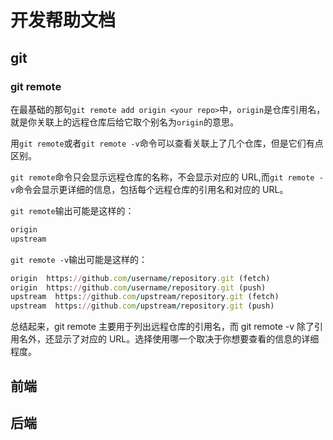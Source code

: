 # 开发帮助文档
## git
### git remote
在最基础的那句`git remote add origin <your repo>`中，`origin`是仓库引用名，就是你关联上的远程仓库后给它取个别名为`origin`的意思。

用`git remote`或者`git remote -v`命令可以查看关联上了几个仓库，但是它们有点区别。

`git remote`命令只会显示远程仓库的名称，不会显示对应的 URL,而`git remote -v`命令会显示更详细的信息，包括每个远程仓库的引用名和对应的 URL。

`git remote`输出可能是这样的：

``` ruby
origin
upstream
```
`git remote -v`输出可能是这样的：
``` ruby
origin  https://github.com/username/repository.git (fetch)
origin  https://github.com/username/repository.git (push)
upstream  https://github.com/upstream/repository.git (fetch)
upstream  https://github.com/upstream/repository.git (push)
```

总结起来，git remote 主要用于列出远程仓库的引用名，而 git remote -v 除了引用名外，还显示了对应的 URL。选择使用哪一个取决于你想要查看的信息的详细程度。

## 前端
## 后端
